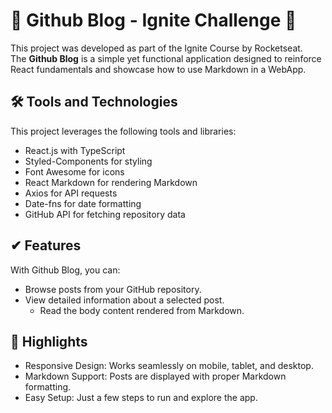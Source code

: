 # **🚀 Github Blog - Ignite Challenge 🚀**  

This project was developed as part of the Ignite Course by Rocketseat.  
The **Github Blog** is a simple yet functional application designed to reinforce React fundamentals and showcase how to use Markdown in a WebApp.   

## 🛠 Tools and Technologies
This project leverages the following tools and libraries:

- React.js with TypeScript
- Styled-Components for styling
- Font Awesome for icons
- React Markdown for rendering Markdown
- Axios for API requests
- Date-fns for date formatting
- GitHub API for fetching repository data

## ✔ Features
With Github Blog, you can:

- Browse posts from your GitHub repository.
- View detailed information about a selected post.
   - Read the body content rendered from Markdown.

## 🌟 Highlights
- Responsive Design: Works seamlessly on mobile, tablet, and desktop.
- Markdown Support: Posts are displayed with proper Markdown formatting.
- Easy Setup: Just a few steps to run and explore the app.